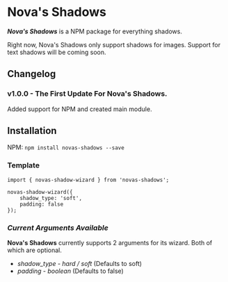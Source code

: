 # Nova's Shadows

***Nova's Shadows*** is a NPM package for everything shadows.

Right now, Nova's Shadows only support shadows for images.
Support for text shadows will be coming soon.

## Changelog

### **v1.0.0** - The First Update For Nova's Shadows.

Added support for NPM and created main module.

## Installation

NPM: `npm install novas-shadows --save`

### **Template**

```
import { novas-shadow-wizard } from 'novas-shadows';

novas-shadow-wizard({
    shadow_type: 'soft',
    padding: false
});
```

### *Current Arguments Available*

**Nova's Shadows** currently supports 2 arguments for its wizard. Both of which are optional.

* *shadow_type* - _hard / soft_ (Defaults to soft)
* *padding* - _boolean_ (Defaults to false)